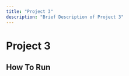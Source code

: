 ```yaml
---
title: "Project 3"
description: "Brief Description of Project 3"
---
```


# Project 3

## How To Run
